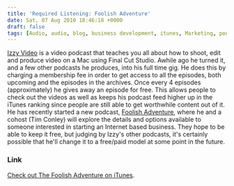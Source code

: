 ```yaml
---
title: 'Required Listening: Foolish Adventure'
date: Sat, 07 Aug 2010 18:46:18 +0000
draft: false
tags: [Audio, audio, blog, business development, itunes, Marketing, podcast, Social]
---
```


[Izzy Video](http://www.izzyvideo.com/) is a video podcast that teaches you all about how to shoot, edit and produce video on a Mac using Final Cut Studio. Awhile ago he turned it, and a few other podcasts he produces, into his full time gig. He does this by charging a membership fee in order to get access to all the episodes, both upcoming and the episodes in the archives. Once every 4 episodes (approximately) he gives away an episode for free. This allows people to check out the videos as well as keeps his podcast feed higher up in the iTunes ranking since people are still able to get worthwhile content out of it. He has recently started a new podcast, [Foolish Adventure](http://foolishadventure.com/), where he and a cohost (Tim Conley) will explore the details and options available to someone interested in starting an Internet based business. They hope to be able to keep it free, but judging by Izzy's other podcasts, it's certainly possible that he'll change it to a free/paid model at some point in the future.

### Link

[Check out The Foolish Adventure on iTunes](http://itunes.apple.com/us/podcast/foolish-adventure/id385626674).
